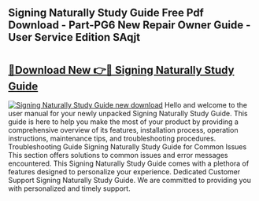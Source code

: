 ## Signing Naturally Study Guide Free Pdf Download - Part-PG6 New Repair Owner Guide - User Service Edition SAqjt

# <h2><a href="http://bc4782.oget.top/?id=Signing+Naturally+Study+Guide">🔗Download New 👉🔴 Signing Naturally Study Guide</a></h2>

[![Signing Naturally Study Guide new download](https://i.imgur.com/5g1atiW.png)](http://bc4782.oget.top/?id=Signing+Naturally+Study+Guide)
Hello and welcome to the user manual for your newly unpacked Signing Naturally Study Guide. This guide is here to help you make the most of your product by providing a comprehensive overview of its features, installation process, operation instructions, maintenance tips, and troubleshooting procedures. Troubleshooting Guide Signing Naturally Study Guide for Common Issues This section offers solutions to common issues and error messages encountered. This Signing Naturally Study Guide comes with a plethora of features designed to personalize your experience. Dedicated Customer Support Signing Naturally Study Guide. We are committed to providing you with personalized and timely support.
